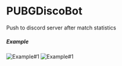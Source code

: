 # PUBGDiscoBot
Push to discord server after match statistics

##### Example
![Example#1](https://raw.githubusercontent.com/glmn/PUBGDiscoBot/master/example_1.png)
![Example#1](https://raw.githubusercontent.com/glmn/PUBGDiscoBot/master/example_2.png)